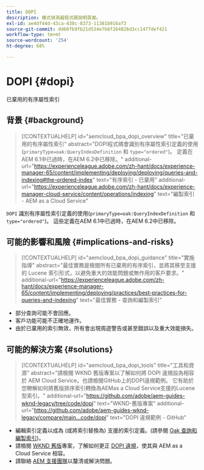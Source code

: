 ```yaml
---
title: DOPI
description: 模式偵測器程式碼說明頁面。
exl-id: ae4df44d-43ca-438c-8373-11381b916af3
source-git-commit: dd60fb9fb21d534e7b6f264826d3cc1477def421
workflow-type: tm+mt
source-wordcount: '254'
ht-degree: 68%

---
```


# DOPI {#dopi}

已棄用的有序屬性索引

## 背景 {#background}

>[!CONTEXTUALHELP]
>id="aemcloud_bpa_dopi_overview"
>title="已棄用的有序屬性索引"
>abstract="DOPI程式碼會識別有序屬性索引定義的使用(`primaryType=oak:QueryIndexDefinition` 和 `type="ordered"`)。 定義在AEM 6.1中已過時，在AEM 6.2中已移除。"
>additional-url="https://experienceleague.adobe.com/zh-hant/docs/experience-manager-65/content/implementing/deploying/deploying/queries-and-indexing#the-ordered-index" text="有序索引 - 已棄用"
>additional-url="https://experienceleague.adobe.com/zh-hant/docs/experience-manager-cloud-service/content/operations/indexing" text="編製索引 - AEM as a Cloud Service"

`DOPI`  識別有序屬性索引定義的使用(`primaryType=oak:QueryIndexDefinition` 和 `type="ordered"`)。 這些定義在AEM 6.1中已過時，在AEM 6.2中已移除。

## 可能的影響和風險 {#implications-and-risks}

>[!CONTEXTUALHELP]
>id="aemcloud_bpa_dopi_guidance"
>title="實施指導"
>abstract="最佳實務是檢閱所有已棄用的有序索引，並將其移至支援的 Lucene 索引形式，以避免重大的效能問題或無作用的客戶要求。"
>additional-url="https://experienceleague.adobe.com/zh-hant/docs/experience-manager-65/content/implementing/deploying/practices/best-practices-for-queries-and-indexing" text="最佳實務 - 查詢和編製索引"

* 部分查詢可能不會回應。
* 客戶功能可能不正確地運作。
* 由於已棄用的索引無效，所有會出現周遊警告或甚至錯誤以及重大效能損失。

## 可能的解決方案 {#solutions}

>[!CONTEXTUALHELP]
>id="aemcloud_bpa_dopi_tools"
>title="工具和資源"
>abstract="請檢閱 WKND 舊版專案以了解如何將 DOPI 違規設為相容於 AEM Cloud Service。也請檢閱GitHub上的DOPI違規範例。 它有助於您瞭解如何將舊版排序索引轉換為AEMas a Cloud Service支援的Lucene型索引。"
>additional-url="https://github.com/adobe/aem-guides-wknd-legacy/tree/code/dopi" text="WKND-舊版專案"
>additional-url="https://github.com/adobe/aem-guides-wknd-legacy/compare/main...code/dopi" text="DOPI 違規範例 - GitHub"

* 編輯索引定義以成為 (或將索引替換為) 支援的索引定義。(請參閱 [Oak 查詢和編製索引](https://experienceleague.adobe.com/zh-hant/docs/experience-manager-65/content/implementing/deploying/deploying/queries-and-indexing))。
* 請檢閱 [WKND 舊版](https://github.com/adobe/aem-guides-wknd-legacy/tree/code/dopi)專案，了解如何更正 [DOPI 違規](https://github.com/adobe/aem-guides-wknd-legacy/compare/main...code/dopi)，使其與 AEM as a Cloud Service 相容。
* 請聯絡 [AEM 支援團隊](https://helpx.adobe.com/tw/enterprise/using/support-for-experience-cloud.html)以釐清或解決問題。
